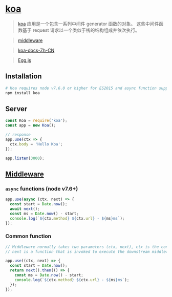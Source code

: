 # [koa](https://www.koajs.com.cn/)

> [koa](https://github.com/koajs/koa) 应用是一个包含一系列中间件 generator 函数的对象。 这些中间件函数基于 request 请求以一个类似于栈的结构组成并依次执行。

> [middleware](https://github.com/koajs/koa/wiki#middleware)

> [koa-docs-Zh-CN](https://github.com/demopark/koa-docs-Zh-CN)

> [Egg.js](https://github.com/eggjs/egg)

## Installation

```sh
# Koa requires node v7.6.0 or higher for ES2015 and async function support.
npm install koa
```

## Server

```js
const Koa = require('koa');
const app = new Koa();

// response
app.use(ctx => {
  ctx.body = 'Hello Koa';
});

app.listen(3000);
```

## [Middleware](https://github.com/demopark/koa-docs-Zh-CN/blob/master/guide.md)

### `async` functions (node v7.6+)

```js
app.use(async (ctx, next) => {
  const start = Date.now();
  await next();
  const ms = Date.now() - start;
  console.log(`${ctx.method} ${ctx.url} - ${ms}ms`);
});
```

### Common function

```js
// Middleware normally takes two parameters (ctx, next), ctx is the context for one request,
// next is a function that is invoked to execute the downstream middleware. It returns a Promise with a then function for running code after completion.

app.use((ctx, next) => {
  const start = Date.now();
  return next().then(() => {
    const ms = Date.now() - start;
    console.log(`${ctx.method} ${ctx.url} - ${ms}ms`);
  });
});
```

